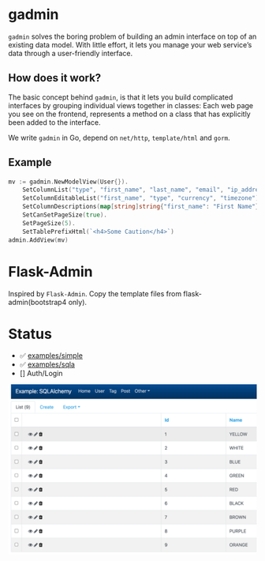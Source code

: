 # gadmin
`gadmin` solves the boring problem of building an admin interface on top of an existing data model. With little effort, it lets you manage your web service’s data through a user-friendly interface.

## How does it work?
The basic concept behind `gadmin`, is that it lets you build complicated interfaces by grouping individual views together in classes: Each web page you see on the frontend, represents a method on a class that has explicitly been added to the interface.

We write `gadmin` in Go, depend on `net/http`, `template/html` and `gorm`.

## Example
```go
mv := gadmin.NewModelView(User{}).
    SetColumnList("type", "first_name", "last_name", "email", "ip_address", "currency", "timezone", "phone_number").
    SetColumnEditableList("first_name", "type", "currency", "timezone").
    SetColumnDescriptions(map[string]string{"first_name": "First Name"}).
    SetCanSetPageSize(true).
    SetPageSize(5).
    SetTablePrefixHtml(`<h4>Some Caution</h4>`)
admin.AddView(mv)
```


# Flask-Admin
Inspired by `Flask-Admin`. Copy the template files from flask-admin(bootstrap4 only).

# Status
- ✅ [examples/simple](examples/simple/main.go)
- ✅ [examples/sqla](examples/sqla/admin/main.go)
- [] Auth/Login

![Demo](screenshot.png)